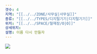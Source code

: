 ```yaml
---
갯수: 4
지역: "[[../../ZONE/사무실|사무실]]"
종류: "[[../../TYPES/디지털기기|디지털기기]]"
위치: "[[../../SPACE/철재장/O|O]]"
상세위치: 
설명: 이름 다시 만들자
---
```

![](http://192.168.50.22/images/240608_IMG_0219.jpg)